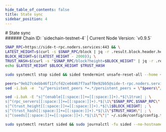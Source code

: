 ```yaml
---
hide_table_of_contents: false
title: State sync
sidebar_position: 4
---
```


<div class="h1-with-icon icon-side">
# State sync
</div>
###### Chain ID: `sidechain-testnet-4` | Current Node Version: `v0.9.5`

```bash
SNAP_RPC=https://side-t-rpc.noders.services:443 && \
LATEST_HEIGHT=$(curl -s $SNAP_RPC/block | jq -r .result.block.header.height); \
BLOCK_HEIGHT=$((LATEST_HEIGHT - 2000)); \
TRUST_HASH=$(curl -s "$SNAP_RPC/block?height=$BLOCK_HEIGHT" | jq -r .result.block_id.hash) && \
echo $LATEST_HEIGHT $BLOCK_HEIGHT $TRUST_HASH
```
```bash
sudo systemctl stop sided && sided tendermint unsafe-reset-all --home ~/.side --keep-addr-book
```
```bash
peers="9eb27c4ebb46f11fcfd2ce04467f7aaff0e92bb5@side-t-rpc.noders.services:26356"
sed -i.bak -e  "s/^persistent_peers *=.*/persistent_peers = \"$peers\"/" ~/.side/config/config.toml
```
```bash
sed -i.bak -E "s|^(enable[[:space:]]+=[[:space:]]+).*$|\1true| ; \
s|^(rpc_servers[[:space:]]+=[[:space:]]+).*$|\1\"$SNAP_RPC,$SNAP_RPC\"| ; \
s|^(trust_height[[:space:]]+=[[:space:]]+).*$|\1$BLOCK_HEIGHT| ; \
s|^(trust_hash[[:space:]]+=[[:space:]]+).*$|\1\"$TRUST_HASH\"| ; \
s|^(seeds[[:space:]]+=[[:space:]]+).*$|\1\"\"|" ~/.side/config/config.toml
```
```bash
sudo systemctl restart sided && sudo journalctl -fu sided --no-hostname -o cat
```